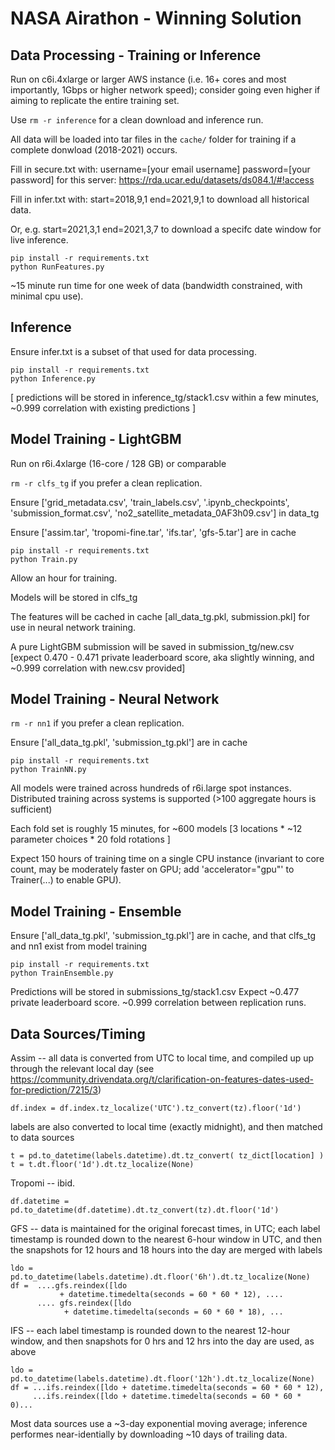 # NASA Airathon - Winning Solution

## Data Processing - Training or Inference

Run on c6i.4xlarge or larger AWS instance (i.e. 16+ cores and most importantly, 1Gbps or higher network speed); consider going even higher if aiming to replicate the entire training set.

Use `rm -r inference` for a clean download and inference run.

All data will be loaded into tar files in the `cache/` folder for training if a complete donwload (2018-2021) occurs.

Fill in secure.txt with:
username=[your email username]
password=[your password]
for this server: https://rda.ucar.edu/datasets/ds084.1/#!access

Fill in infer.txt with:
start=2018,9,1
end=2021,9,1
to download all historical data.

Or, e.g.
start=2021,3,1
end=2021,3,7
to download a specifc date window for live inference.

```
pip install -r requirements.txt
python RunFeatures.py
```

~15 minute run time for one week of data (bandwidth constrained, with minimal cpu use).


## Inference

Ensure infer.txt is a subset of that used for data processing.

```
pip install -r requirements.txt
python Inference.py
```

[ predictions will be stored in inference_tg/stack1.csv within a few minutes, ~0.999 correlation with existing predictions ]


## Model Training - LightGBM

Run on r6i.4xlarge (16-core / 128 GB) or comparable

`rm -r clfs_tg` if you prefer a clean replication.

Ensure ['grid_metadata.csv', 'train_labels.csv', '.ipynb_checkpoints', 'submission_format.csv', 'no2_satellite_metadata_0AF3h09.csv'] in data_tg

Ensure ['assim.tar', 'tropomi-fine.tar', 'ifs.tar', 'gfs-5.tar'] are in cache

```
pip install -r requirements.txt
python Train.py
```

Allow an hour for training.

Models will be stored in clfs_tg

The features will be cached in cache [all_data_tg.pkl, submission.pkl] for use in neural network training.

A pure LightGBM submission will be saved in submission_tg/new.csv [expect 0.470 - 0.471 private leaderboard score, aka slightly winning, and ~0.999 correlation with new.csv provided]


## Model Training - Neural Network

`rm -r nn1` if you prefer a clean replication.

Ensure ['all_data_tg.pkl', 'submission_tg.pkl'] are in cache

```
pip install -r requirements.txt
python TrainNN.py 
```

All models were trained across hundreds of r6i.large spot instances. Distributed training across systems is supported (>100 aggregate hours is sufficient)

Each fold set is roughly 15 minutes, for ~600 models
   [3 locations * ~12 parameter choices * 20 fold rotations ]

Expect 150 hours of training time on a single CPU instance (invariant to core count, may be moderately faster on GPU; add 'accelerator="gpu"' to Trainer(...) to enable GPU). 


## Model Training - Ensemble

Ensure ['all_data_tg.pkl', 'submission_tg.pkl'] are in cache, and that clfs_tg and nn1 exist from model training

```
pip install -r requirements.txt
python TrainEnsemble.py 
```

Predictions will be stored in submissions_tg/stack1.csv
Expect ~0.477 private leaderboard score. 
~0.999 correlation between replication runs.


## Data Sources/Timing

Assim -- all data is converted from UTC to local time, and compiled up up through the relevant local day (see https://community.drivendata.org/t/clarification-on-features-dates-used-for-prediction/7215/3)

```
df.index = df.index.tz_localize('UTC').tz_convert(tz).floor('1d')
```

labels are also converted to local time (exactly midnight), and then matched to data sources

```
t = pd.to_datetime(labels.datetime).dt.tz_convert( tz_dict[location] )
t = t.dt.floor('1d').dt.tz_localize(None)
```

Tropomi -- ibid.

```
df.datetime = pd.to_datetime(df.datetime).dt.tz_convert(tz).dt.floor('1d')
```

GFS -- data is maintained for the original forecast times, in UTC; each label timestamp is rounded down to the nearest 6-hour window in UTC, and then the snapshots for 12 hours and 18 hours into the day are merged with labels

```
ldo = pd.to_datetime(labels.datetime).dt.floor('6h').dt.tz_localize(None)
df =  ....gfs.reindex([ldo
		   + datetime.timedelta(seconds = 60 * 60 * 12), ....
	  .... gfs.reindex([ldo
			+ datetime.timedelta(seconds = 60 * 60 * 18), ...
```

IFS -- each label timestamp is rounded down to the nearest 12-hour window, and then snapshots for 0 hrs and 12 hrs into the day are used, as above

```
ldo = pd.to_datetime(labels.datetime).dt.floor('12h').dt.tz_localize(None)
df = ...ifs.reindex([ldo + datetime.timedelta(seconds = 60 * 60 * 12), 
	 ...ifs.reindex([ldo + datetime.timedelta(seconds = 60 * 60 * 0)...
```

Most data sources use a ~3-day exponential moving average; inference performes near-identially by downloading ~10 days of trailing data.	